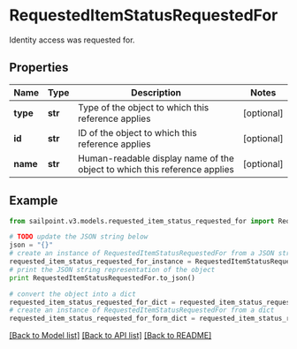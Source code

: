 # RequestedItemStatusRequestedFor

Identity access was requested for.

## Properties

Name | Type | Description | Notes
------------ | ------------- | ------------- | -------------
**type** | **str** | Type of the object to which this reference applies | [optional] 
**id** | **str** | ID of the object to which this reference applies | [optional] 
**name** | **str** | Human-readable display name of the object to which this reference applies | [optional] 

## Example

```python
from sailpoint.v3.models.requested_item_status_requested_for import RequestedItemStatusRequestedFor

# TODO update the JSON string below
json = "{}"
# create an instance of RequestedItemStatusRequestedFor from a JSON string
requested_item_status_requested_for_instance = RequestedItemStatusRequestedFor.from_json(json)
# print the JSON string representation of the object
print RequestedItemStatusRequestedFor.to_json()

# convert the object into a dict
requested_item_status_requested_for_dict = requested_item_status_requested_for_instance.to_dict()
# create an instance of RequestedItemStatusRequestedFor from a dict
requested_item_status_requested_for_form_dict = requested_item_status_requested_for.from_dict(requested_item_status_requested_for_dict)
```
[[Back to Model list]](../README.md#documentation-for-models) [[Back to API list]](../README.md#documentation-for-api-endpoints) [[Back to README]](../README.md)


